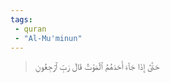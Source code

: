 ```yaml
---
tags: 
 - quran 
 - "Al-Mu'minun"
---
```


> حَتَّىٰٓ إِذَا جَآءَ أَحَدَهُمُ ٱلۡمَوۡتُ قَالَ رَبِّ ٱرۡجِعُونِ
